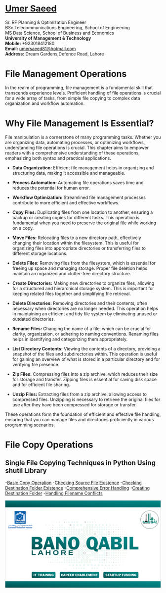 #  [Umer Saeed](https://www.linkedin.com/in/engumersaeed/)
Sr. RF Planning & Optimization Engineer<br>
BSc Telecommunications Engineering, School of Engineering<br>
MS Data Science, School of Business and Economics<br>
**University of Management & Technology**<br>
**Mobile:**     +923018412180<br>
**Email:**  umersaeed81@hotmail.com<br>
**Address:** Dream Gardens,Defence Road, Lahore<br>

# File Management Operations

In the realm of programming, file management is a fundamental skill that transcends experience levels. Proficient handling of file operations is crucial for a wide array of tasks, from simple file copying to complex data organization and workflow automation.

# Why File Management Is Essential?
File manipulation is a cornerstone of many programming tasks. Whether you are organizing data, automating processes, or optimizing workflows, understanding file operations is crucial. This chapter aims to empower readers with a comprehensive understanding of these operations, emphasizing both syntax and practical applications.

- **Data Organization:** Efficient file management helps in organizing and structuring data, making it accessible and manageable.

- **Process Automation:** Automating file operations saves time and reduces the potential for human error.

- **Workflow Optimization:** Streamlined file management processes contribute to more efficient and effective workflows.

- **Copy Files:** Duplicating files from one location to another, ensuring a backup or creating copies for different tasks. This operation is fundamental when you need to preserve the original file while working on a copy.

- **Move Files:** Relocating files to a new directory path, effectively changing their location within the filesystem. This is useful for organizing files into appropriate directories or transferring files to different storage locations.

- **Delete Files:** Removing files from the filesystem, which is essential for freeing up space and managing storage. Proper file deletion helps maintain an organized and clutter-free directory structure.

- **Create Directories:** Making new directories to organize files, allowing for a structured and hierarchical storage system. This is important for keeping related files together and simplifying file retrieval.

- **Delete Directories:** Removing directories and their contents, often necessary when directories are no longer needed. This operation helps in maintaining an efficient and tidy file system by eliminating unused or outdated directories.

- **Rename Files:** Changing the name of a file, which can be crucial for clarity, organization, or adhering to naming conventions. Renaming files helps in identifying and categorizing them appropriately.

- **List Directory Contents:** Viewing the contents of a directory, providing a snapshot of the files and subdirectories within. This operation is useful for gaining an overview of what is stored in a particular directory and for verifying file presence.

- **Zip Files:** Compressing files into a zip archive, which reduces their size for storage and transfer. Zipping files is essential for saving disk space and for efficient file sharing.

- **Unzip Files:** Extracting files from a zip archive, allowing access to compressed files. Unzipping is necessary to retrieve the original files for use after they have been compressed for storage or transfer.

These operations form the foundation of efficient and effective file handling, ensuring that you can manage files and directories proficiently in various programming scenarios.

# File Copy Operations

## Single File Copying Techniques in Python Using shutil Library

-[Basic Copy Operation](https://github.com/Umersaeed81/File_Management_Operations/blob/main/Single_File_Copying_Techniques/Example-01.md)
-[Checking Source File Existence](https://github.com/Umersaeed81/File_Management_Operations/blob/main/Single_File_Copying_Techniques/Example-02.md)
-[Checking Destination Folder Existence](https://github.com/Umersaeed81/File_Management_Operations/blob/main/Single_File_Copying_Techniques/Example-03.md)
-[Comprehensive Error Handling](https://github.com/Umersaeed81/File_Management_Operations/blob/main/Single_File_Copying_Techniques/Example-04.md)
-[Creating Destination Folder](https://github.com/Umersaeed81/File_Management_Operations/blob/main/Single_File_Copying_Techniques/Example-05.md)
-[Handling Filename Conflicts](https://github.com/Umersaeed81/File_Management_Operations/blob/main/Single_File_Copying_Techniques/Example-06.md)

















![](https://github.com/Umersaeed81/File_Management_Operations/blob/main/log/pic1.png?raw=true)
